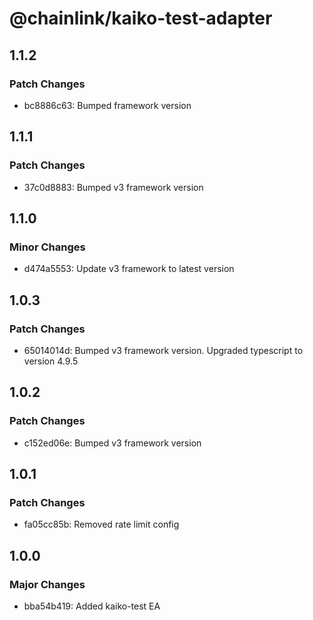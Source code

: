 # @chainlink/kaiko-test-adapter

## 1.1.2

### Patch Changes

- bc8886c63: Bumped framework version

## 1.1.1

### Patch Changes

- 37c0d8883: Bumped v3 framework version

## 1.1.0

### Minor Changes

- d474a5553: Update v3 framework to latest version

## 1.0.3

### Patch Changes

- 65014014d: Bumped v3 framework version. Upgraded typescript to version 4.9.5

## 1.0.2

### Patch Changes

- c152ed06e: Bumped v3 framework version

## 1.0.1

### Patch Changes

- fa05cc85b: Removed rate limit config

## 1.0.0

### Major Changes

- bba54b419: Added kaiko-test EA
